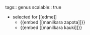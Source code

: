 tags:: genus
scalable:: true

- selected for [[edme]]
	- {{embed [[manilkara zapota]]}}
	- {{embed [[manilkara kauki]]}}